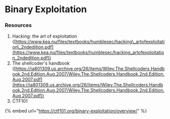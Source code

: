 # Binary Exploitation

### Resources

1. Hacking: the art of exploitation ([https://www.kea.nu/files/textbooks/humblesec/hacking\_artofexploitation\_2ndedition.pdf](https://www.kea.nu/files/textbooks/humblesec/hacking_artofexploitation_2ndedition.pdf))
2. The shellcoder's handbook ([https://ia801309.us.archive.org/26/items/Wiley.The.Shellcoders.Handbook.2nd.Edition.Aug.2007/Wiley.The.Shellcoders.Handbook.2nd.Edition.Aug.2007.pdf](https://ia801309.us.archive.org/26/items/Wiley.The.Shellcoders.Handbook.2nd.Edition.Aug.2007/Wiley.The.Shellcoders.Handbook.2nd.Edition.Aug.2007.pdf))
3. CTF101

{% embed url="https://ctf101.org/binary-exploitation/overview/" %}



